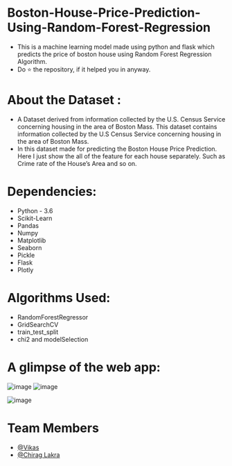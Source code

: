 # Boston-House-Price-Prediction-Using-Random-Forest-Regression

 * This is a machine learning model made using python and flask which predicts the price of boston house using Random Forest Regression Algorithm.
 * Do ⭐ the repository, if it helped you in anyway. 

# About the Dataset :

 * A Dataset derived from information collected by the U.S. Census Service concerning housing in the area of Boston Mass. This dataset contains information collected by the U.S  Census Service concerning housing in the area of Boston Mass.
 * In this dataset made for predicting the Boston House Price Prediction. Here I just show the all of the feature for each house separately. Such as Crime rate of the House’s Area and so on. 

# Dependencies:

 * Python - 3.6
 * Scikit-Learn
 * Pandas
 * Numpy
 * Matplotlib
 * Seaborn
 * Pickle
 * Flask
 * Plotly
 
 # Algorithms Used:
 
  * RandomForestRegressor
  * GridSearchCV 
  * train_test_split
  * chi2 and modelSelection
 
 # A glimpse of the web app:
 ![image](https://user-images.githubusercontent.com/76476273/124918532-c1c6da80-e012-11eb-91a1-3303ccad30fc.png)
![image](https://user-images.githubusercontent.com/76476273/124918551-c9867f00-e012-11eb-950f-200124f92fbe.png)

![image](https://user-images.githubusercontent.com/76476273/124918574-d1462380-e012-11eb-938e-08ab16f42a61.png)

# Team Members

 * [@Vikas](https://github.com/Vikas2201)
 * [@Chirag Lakra](https://github.com/chiraglakra)


